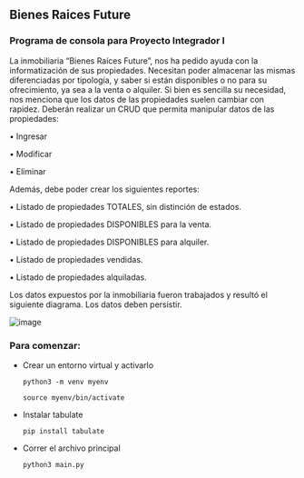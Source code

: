## Bienes Raices Future

### Programa de consola para Proyecto Integrador I

La inmobiliaria “Bienes Raíces Future”, nos ha pedido ayuda con la informatización de sus propiedades. Necesitan poder almacenar las mismas diferenciadas por tipología, y saber si están disponibles o no para su ofrecimiento, ya sea a la venta o alquiler. Si bien es sencilla su necesidad, nos menciona que los datos de las propiedades suelen cambiar con rapidez.
Deberán realizar un CRUD que permita manipular datos de las propiedades: 

  • Ingresar
  
  • Modificar 
  
  • Eliminar

Además, debe poder crear los siguientes reportes:

  • Listado de propiedades TOTALES, sin distinción de estados.
  
  • Listado de propiedades DISPONIBLES para la venta. 
  
  • Listado de propiedades DISPONIBLES para alquiler. 
  
  • Listado de propiedades vendidas.
  
  • Listado de propiedades alquiladas.

Los datos expuestos por la inmobiliaria fueron trabajados y resultó el siguiente diagrama. Los datos deben persistir.

![image](https://github.com/user-attachments/assets/cea1834f-a586-4fb9-ac1d-c92722f164b7)


### Para comenzar:

- Crear un entorno virtual y activarlo
  
  ```python3 -m venv myenv```
  
  ```source myenv/bin/activate```

- Instalar tabulate

  ```pip install tabulate```

- Correr el archivo principal

  ```python3 main.py```

